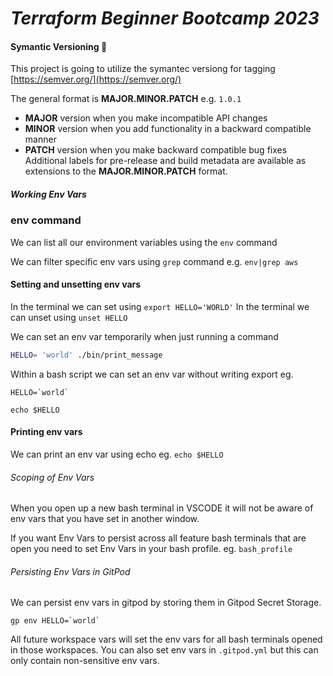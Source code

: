 # _Terraform Beginner Bootcamp 2023_

#### Symantic Versioning :mage:
This project is going to utilize the symantec versiong for tagging
[https://semver.org/](https://semver.org/)

The general format is **MAJOR.MINOR.PATCH** e.g. `1.0.1`

- **MAJOR** version when you make incompatible API changes
- **MINOR** version when you add functionality in a backward compatible manner
- **PATCH** version when you make backward compatible bug fixes
Additional labels for pre-release and build metadata are available as extensions to the **MAJOR.MINOR.PATCH** format.


##### Working Env Vars

### env command

We can list all our environment variables using the `env` command 

We can filter specific env vars using `grep` command e.g. `env|grep aws`

#### Setting and unsetting env vars
In the terminal we can set using  `export HELLO='WORLD'`
In the terminal we can unset using `unset HELLO`

We can set an env var temporarily when just running a command 

```sh
HELLO= 'world' ./bin/print_message

```
Within a bash script we can set an env var without writing export eg.

```
HELLO=`world`

echo $HELLO

```
#### Printing env vars

We can print an env var using echo eg. `echo $HELLO`

###### Scoping of Env Vars

When you open up a new bash terminal in VSCODE it will not be aware of env vars that you have set in another window.

If you want Env Vars to persist across all feature bash terminals that are open you need to set Env Vars in your bash profile. eg. `bash_profile`


###### Persisting Env Vars in GitPod 

We can persist env vars in gitpod by storing them in Gitpod Secret Storage.

```````
gp env HELLO=`world`

```````

All future workspace vars will set the env vars for all bash terminals opened in those workspaces.
You can also set env vars in `.gitpod.yml` but this can only contain non-sensitive env vars.
 


